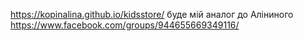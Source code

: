 https://kopinalina.github.io/kidsstore/
буде мій аналог до Аліниного
https://www.facebook.com/groups/944655669349116/
